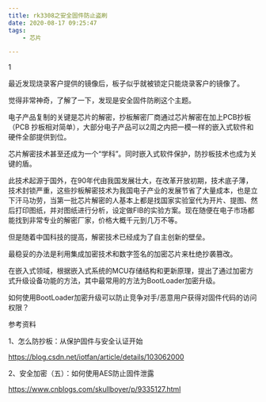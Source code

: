 ```yaml
---
title: rk3308之安全固件防止盗刷
date: 2020-08-17 09:25:47
tags:
	- 芯片

---
```


1

最近发现烧录客户提供的镜像后，板子似乎就被锁定只能烧录客户的镜像了。

觉得非常神奇，了解了一下，发现是安全固件防刷这个主题。



电子产品复制的关键是芯片的解密，抄板解密厂商通过芯片解密在加上PCB抄板（PCB 抄板相对简单），大部分电子产品可以2周之内把一模一样的嵌入式软件和硬件全部提供到位。

芯片解密技术甚至还成为一个“学科”。同时嵌入式软件保护，防抄板技术也成为关键的盾。

此技术起源于国外，在90年代由我国发展壮大，在改革开放初期，技术底子薄，技术封锁严重，这些抄板解密技术为我国电子产业的发展节省了大量成本，也是立下汗马功劳，当第一批芯片解密的人基本上都是找国家实验室代为开片、提图、然后打印图纸，并对图纸进行分析，设定做FIB的实验方案。现在随便在电子市场都能找到非常专业的解密厂家，价格大概千元到几万不等。

但是随着中国科技的提高，解密技术已经成为了自主创新的壁垒。

最稳妥的办法是利用集成加密技术和数字签名的加密芯片来杜绝抄袭篡改。



在嵌入式领域，根据嵌入式系统的MCU存储结构和更新原理，提出了通过加密方式升级设备功能的方法，其中最常用的方法为BootLoader加密升级。



如何使用BootLoader加密升级可以防止竞争对手/恶意用户获得对固件代码的访问权限？



参考资料

1、怎么防抄板：从保护固件与安全认证开始

https://blog.csdn.net/iotfan/article/details/103062000

2、安全加密（五）：如何使用AES防止固件泄露

https://www.cnblogs.com/skullboyer/p/9335127.html